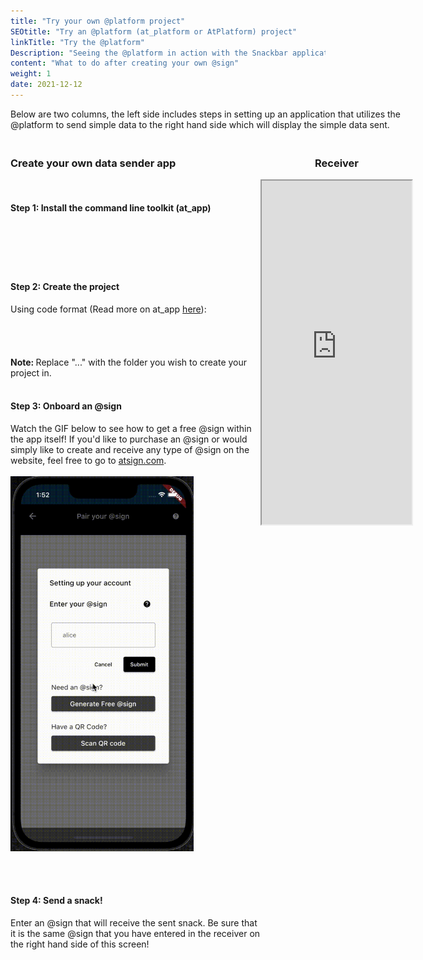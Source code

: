 ```yaml
---
title: "Try your own @platform project"
SEOtitle: "Try an @platform (at_platform or AtPlatform) project"
linkTitle: "Try the @platform"
Description: "Seeing the @platform in action with the Snackbar application"
content: "What to do after creating your own @sign"
weight: 1
date: 2021-12-12
---
```


<style>
  .receiver{
  height: 550px; 
  width: 25vw;
}

@media only screen and (min-width: 950px){
.content{
  row-gap:20px;
  display:grid;
  grid-template-areas:"header header" "left right";
  grid-template-columns:1fr 1fr;
}
.header{
  grid-area:header;
}

.left{
  grid-area:left;
}

.right{
  grid-area:right;
  position: -webkit-sticky;
  position: sticky;
  top: 4em;
  align-self:start;
}
}

@media only screen and (max-width: 950px){
  .receiver{
  height: 550px; 
  width: 100%;
}
}

</style>

<div class="content">

 <div class="header">
 Below are two columns, the left side includes steps in setting up an application that utilizes the @platform to send simple data to the right hand side which will display the simple data sent.
 </div>

 <div class="right">
  <div>
  <center>
  <h3>Receiver </h3>
  
  <iframe src="https://cconstab.github.io/snackbar/#/" title="Snackbar Code" class="receiver"></iframe>
  
  </center>
  </div>

 </div>

 <div class="left">
<!-- Step 1 -->
  <h3>Create your own data sender app</h3>
  <br>
  <h4> Step 1: Install the command line toolkit (at_app) </h4>
  <pre style="height:40px; width:400px;overflow:hidden;">
  <div style="margin-left:-15px; margin-top:-50px;">
  <code style="overflow:hidden;">flutter pub global activate at_app</code>
  </div>
  <div style="margin-top:-105px; margin-left:275px;"title="Copy to clipboard" onclick="copyText()">
        <i id="copyIcon" class="fas fa-copy"></i>
      </div>
  </pre>
  <!-- End of Step 1 -->

  <br>

  <!-- Step 2 -->

<h4> Step 2: Create the project </h4>
Using code format (Read more on at_app <a href="https://pub.dev/packages/at_app/example" target=_blank>here</a>):
<pre style="height: 40px; width:400px; overflow:hidden;">
  <div style="margin-left:-15px; margin-top:-50px;">
  <code> at_app create -d snackbar_sender ... </code>
  <!-- </div> -->
  </div>
  
  <div style="margin-top:-125px; margin-left:275px;"title="Copy to clipboard" onclick="copyText2()">
        <i id="copyIcon2" class="fas fa-copy"></i>
      </div>
  </pre>
   <b> Note: </b>  Replace "..." with the folder you wish to create your project in.
   <br>
    <!-- End of Step 2 -->

<br>

  <!-- Step 3 -->

<h4> Step 3: Onboard an @sign </h4>
Watch the GIF below to see how to get a free @sign within the app itself! If you'd like to purchase an @sign or would simply like to create and receive any type of @sign on the website, feel free to go to <a href="https://my.atsign.com/go">atsign.com</a>.
<br></br>

<img src="/Sample_Apps/croppedWT.gif" style="height:600px;">

  <!-- End of Step 3 -->

  <!-- Step 4 -->

<br></br>

  <h4>Step 4: Send a snack! </h4>
  Enter an @sign that will receive the sent snack. Be sure that it is the same @sign that you have entered in the receiver on the right hand side of this screen! 
  </div>
  <!-- End of Steps column -->

</div>

<script>
function copyText(){
  navigator.clipboard.writeText('flutter pub global activate at_app');
  toggleIcon("copyIcon");
  window.setTimeOut(() => toggleIcon("copyIcon"), 500);

}
function copyText2(){
  navigator.clipboard.writeText('at_app create -d snackbar_sender ...');
  toggleIcon("copyIcon2");
}

function toggleIcon(className){
  let el = document.getElementById(className);
  el.classList.toggle("fa-copy");
  el.classList.toggle("fa-check");
}
</script>
